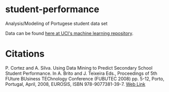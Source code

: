 # student-performance
Analysis/Modeling of Portugese student data set

Data can be found [here at UCI's machine learning repository](https://archive.ics.uci.edu/ml/datasets/Student+Performance).

# Citations
P. Cortez and A. Silva. Using Data Mining to Predict Secondary School Student Performance. In A. Brito and J. Teixeira Eds., Proceedings of 5th FUture BUsiness TEChnology Conference (FUBUTEC 2008) pp. 5-12, Porto, Portugal, April, 2008, EUROSIS, ISBN 978-9077381-39-7. [Web Link](http://www3.dsi.uminho.pt/pcortez/student.pdf)